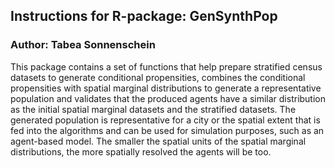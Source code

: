 ## Instructions for R-package: GenSynthPop
### Author: Tabea Sonnenschein

This package contains a set of functions that help prepare stratified census datasets to generate conditional propensities, combines the conditional propensities with spatial marginal distributions to generate a representative population and validates that the produced agents have a similar distribution as the initial spatial marginal datasets and the stratified datasets. The generated population is  representative for a city or the spatial extent that is fed into the algorithms and can be used for simulation purposes, such as an agent-based model. The smaller the spatial units of the spatial marginal distributions, the more spatially resolved the agents will be too.
